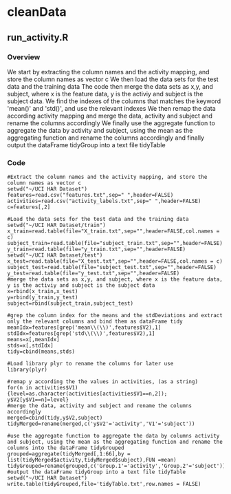 # cleanData
## run_activity.R
### Overview
We start by extracting the column names and the activity mapping, and store the column names as vector c
We then load the data sets for the test data and the training data
The code then merge the data sets as x,y, and subject, where x is the feature data, y is the activiy and subject is the subject data.
We find the indexes of the columns that matches the keyword 'mean()' and 'std()', and use the relevant indexes 
We then remap the data according activity mapping and merge the data, activity and subject and rename the columns accordingly
We finally use the aggregate function to aggregate the data by activity and subject, using the mean as the aggregating function and rename the columns accordingly and finally output the dataFrame tidyGroup into a text file tidyTable

### Code
```{r}
#Extract the column names and the activity mapping, and store the column names as vector c
setwd("~/UCI HAR Dataset")
features=read.csv("features.txt",sep=" ",header=FALSE)
activities=read.csv("activity_labels.txt",sep=" ",header=FALSE)
c=features[,2]

#Load the data sets for the test data and the training data
setwd("~/UCI HAR Dataset/train")
x_train=read.table(file="X_train.txt",sep="",header=FALSE,col.names = c)
subject_train=read.table(file="subject_train.txt",sep="",header=FALSE)
y_train=read.table(file="y_train.txt",sep="",header=FALSE)
setwd("~/UCI HAR Dataset/test")
x_test=read.table(file="X_test.txt",sep="",header=FALSE,col.names = c)
subject_test=read.table(file="subject_test.txt",sep="",header=FALSE)
y_test=read.table(file="y_test.txt",sep="",header=FALSE)
#merge the data sets as x,y, and subject, where x is the feature data, y is the activiy and subject is the subject data
x=rbind(x_train,x_test)
y=rbind(y_train,y_test)
subject=rbind(subject_train,subject_test)

#grep the column index for the means and the stdDeviations and extract only the relevant columns and bind them as dataFrame tidy
meanIdx=features[grep('mean\\(\\)',features$V2),1]
stdIdx=features[grep('std\\(\\)',features$V2),1]
means=x[,meanIdx]
stds=x[,stdIdx]
tidy=cbind(means,stds)

#Load library plyr to rename the columns for later use
library(plyr)

#remap y according the the values in activities, (as a string)
for(n in activities$V1) {level=as.character(activities[activities$V1==n,2]); y$V2[y$V1==n]=level}
#merge the data, activity and subject and rename the columns accordingly
merged=cbind(tidy,y$V2,subject)
tidyMerged=rename(merged,c('y$V2'='activity','V1'='subject'))

#use the aggregate function to aggregate the data by columns activity and subject, using the mean as the aggregating function and rename the columns into the dataFrame tidyGrouped
grouped=aggregate(tidyMerged[,1:66],by = list(tidyMerged$activity,tidyMerged$subject),FUN =mean)
tidyGrouped=rename(grouped,c('Group.1'='activity','Group.2'='subject'))
#output the dataFrame tidyGroup into a text file tidyTable
setwd("~/UCI HAR Dataset")
write.table(tidyGrouped,file='tidyTable.txt',row.names = FALSE)
```
